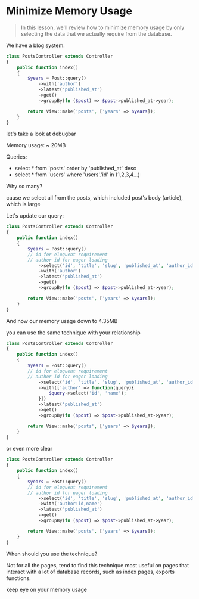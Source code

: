 # Minimize Memory Usage

>In this lesson, we'll review how to minimize memory usage by only selecting the data that we actually require from the database.

We have a blog system.

```php
class PostsController extends Controller
{
    public function index()
    {
        $years = Post::query()
            ->with('author')
            ->latest('published_at')
            ->get()
            ->groupBy(fn ($post) => $post->published_at->year);

        return View::make('posts', ['years' => $years]);
    }
}

```

let's take a look at debugbar

Memory usage: ~ 20MB

Queries:

- select * from 'posts' order by 'published_at' desc
- select * from 'users' where 'users'.'id' in (1,2,3,4...)

Why so many?

cause we select all from the posts, which included post's body (article), which is large

Let's update our query:

```php
class PostsController extends Controller
{
    public function index()
    {
        $years = Post::query()
        // id for eloquent requirement
        // author id for eager loading
            ->select('id', 'title', 'slug', 'published_at', 'author_id')
            ->with('author')
            ->latest('published_at')
            ->get()
            ->groupBy(fn ($post) => $post->published_at->year);

        return View::make('posts', ['years' => $years]);
    }
}

```

And now our memory usage down to 4.35MB

you can use the same technique with your relationship

```php
class PostsController extends Controller
{
    public function index()
    {
        $years = Post::query()
        // id for eloquent requirement
        // author id for eager loading
            ->select('id', 'title', 'slug', 'published_at', 'author_id')
            ->with(['author' => function(query){
                $query->select('id', 'name');
            }])
            ->latest('published_at')
            ->get()
            ->groupBy(fn ($post) => $post->published_at->year);

        return View::make('posts', ['years' => $years]);
    }
}

```

or even more clear

```php
class PostsController extends Controller
{
    public function index()
    {
        $years = Post::query()
        // id for eloquent requirement
        // author id for eager loading
            ->select('id', 'title', 'slug', 'published_at', 'author_id')
            ->with('author:id,name')
            ->latest('published_at')
            ->get()
            ->groupBy(fn ($post) => $post->published_at->year);

        return View::make('posts', ['years' => $years]);
    }
}

```

When should you use the technique?

Not for all the pages, tend to find this technique most useful on pages that interact with a lot of database records, such as index pages, exports functions.

keep eye on your memory usage
